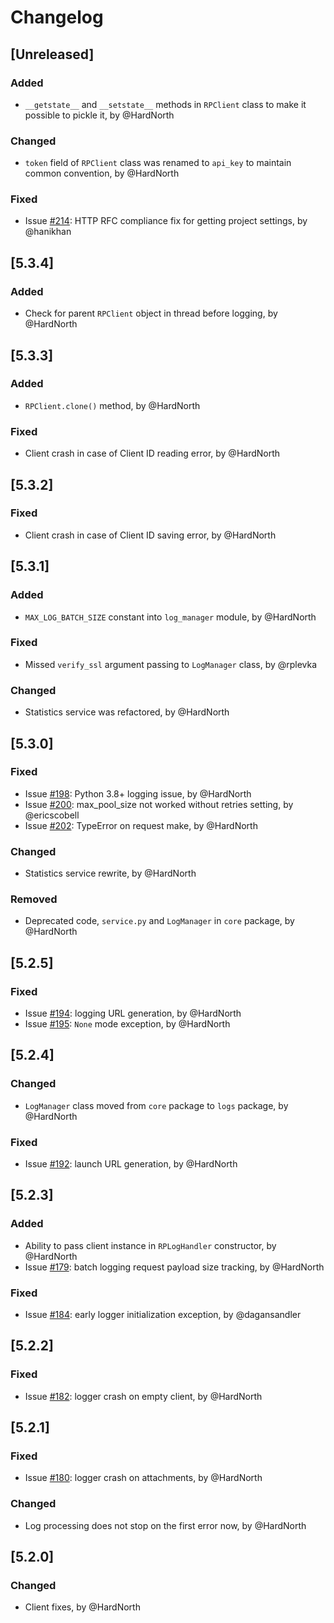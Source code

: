 # Changelog

## [Unreleased]
### Added
- `__getstate__` and `__setstate__` methods in `RPClient` class to make it possible to pickle it, by @HardNorth
### Changed
- `token` field of `RPClient` class was renamed to `api_key` to maintain common convention, by @HardNorth
### Fixed
- Issue [#214](https://github.com/reportportal/client-Python/issues/214): HTTP RFC compliance fix for getting project settings, by @hanikhan

## [5.3.4]
### Added
- Check for parent `RPClient` object in thread before logging, by @HardNorth

## [5.3.3]
### Added
- `RPClient.clone()` method, by @HardNorth
### Fixed
- Client crash in case of Client ID reading error, by @HardNorth

## [5.3.2]
### Fixed
- Client crash in case of Client ID saving error, by @HardNorth

## [5.3.1]
### Added
- `MAX_LOG_BATCH_SIZE` constant into `log_manager` module, by @HardNorth
### Fixed
- Missed `verify_ssl` argument passing to `LogManager` class, by @rplevka
### Changed
- Statistics service was refactored, by @HardNorth

## [5.3.0]
### Fixed
- Issue [#198](https://github.com/reportportal/client-Python/issues/198): Python 3.8+ logging issue, by @HardNorth
- Issue [#200](https://github.com/reportportal/client-Python/issues/200): max_pool_size not worked without retries setting, by @ericscobell
- Issue [#202](https://github.com/reportportal/client-Python/issues/202): TypeError on request make, by @HardNorth
### Changed
- Statistics service rewrite, by @HardNorth
### Removed
- Deprecated code, `service.py` and `LogManager` in `core` package, by @HardNorth

## [5.2.5]
### Fixed
- Issue [#194](https://github.com/reportportal/client-Python/issues/194): logging URL generation, by @HardNorth
- Issue [#195](https://github.com/reportportal/client-Python/issues/195): `None` mode exception, by @HardNorth

## [5.2.4]
### Changed
- `LogManager` class moved from `core` package to `logs` package, by @HardNorth
### Fixed
- Issue [#192](https://github.com/reportportal/client-Python/issues/192): launch URL generation, by @HardNorth

## [5.2.3]
### Added
- Ability to pass client instance in `RPLogHandler` constructor, by @HardNorth
- Issue [#179](https://github.com/reportportal/client-Python/issues/179): batch logging request payload size tracking, by @HardNorth
### Fixed
- Issue [#184](https://github.com/reportportal/client-Python/issues/184): early logger initialization exception, by @dagansandler

## [5.2.2]
### Fixed
- Issue [#182](https://github.com/reportportal/client-Python/issues/182): logger crash on empty client, by @HardNorth

## [5.2.1]
### Fixed
- Issue [#180](https://github.com/reportportal/client-Python/issues/180): logger crash on attachments, by @HardNorth
### Changed
- Log processing does not stop on the first error now, by @HardNorth

## [5.2.0]
### Changed
- Client fixes, by @HardNorth
